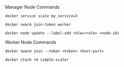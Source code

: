 Manager Node Commands

```
docker service scale my_service=3
```

```
docker swarm join-token worker
```

```
docker node update --label-add role=<role> <node-id>
```

Worker Node Commands

```
docker swarm join --token <token> <host:port>
```


```
docker stack rm simple-scaler
```